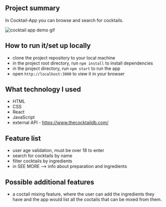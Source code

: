 ## Project summary  
In Cocktail-App you can browse and search for cocktails.
  
![cocktail app demo gif](https://github.com/d-username/Cocktail-App/blob/main/public/cocktail_app_demo.gif)

## How to run it/set up locally  
- clone the project repository to your local machine
- in the project root directory, run ``npm install`` to install dependencies
- in the project directory, run ``npm start`` to run the app
- open ``http://localhost:3000`` to view it in your browser  
  

## What technology I used  
- HTML
- CSS
- React
- JavaScript
- external API - https://www.thecocktaildb.com/
  

## Feature list  
- user age validation, must be over 18 to enter
- search for cocktails by name
- filter cocktails by ingredients
- in SEE MORE --> info about preparation and ingredients 
  

## Possible additional features  
- a coctail mixing feature, where the user can add the ingredients they have and the app would list all the coctails that can be mixed from them.

<br />
